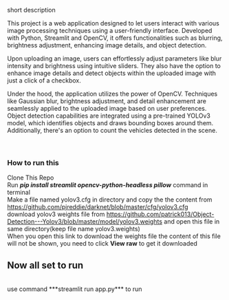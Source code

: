 short description 


This project is a web application designed to let users interact with various image processing techniques using a user-friendly interface. Developed with Python, Streamlit and OpenCV, it offers functionalities such as blurring, brightness adjustment, enhancing image details, and object detection.<br>

Upon uploading an image, users can effortlessly adjust parameters like blur intensity and brightness using intuitive sliders. They also have the option to enhance image details and detect objects within the uploaded image with just a click of a checkbox.<br>

Under the hood, the application utilizes the power of OpenCV. Techniques like Gaussian blur, brightness adjustment, and detail enhancement are seamlessly applied to the uploaded image based on user preferences. Object detection capabilities are integrated using a pre-trained YOLOv3 model, which identifies objects and draws bounding boxes around them. Additionally, there's an option to count the vehicles detected in the scene.<br><br>
<br>





### How to run this 
Clone This Repo <br>
Run  ***pip install streamlit opencv-python-headless pillow***  command in terminal <br>
Make a file named yolov3.cfg in directory and copy the the content from https://github.com/pjreddie/darknet/blob/master/cfg/yolov3.cfg<br>
download yolov3 weights file from https://github.com/patrick013/Object-Detection---Yolov3/blob/master/model/yolov3.weights and open this file in same directory(keep file name yolov3.weights) <br>
When you open this link to download the weights file the content of this file will not be shown, you need to click **View raw** to get it downloaded <br>

## Now all set to run <br>
<br>
use command ***streamlit run  app.py*** to run 
